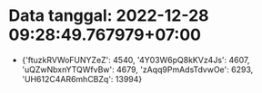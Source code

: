 # Data tanggal: 2022-12-28 09:28:49.767979+07:00

* {'ftuzkRVWoFUNYZeZ': 4540, '4Y03W6pQ8kKVz4Js': 4607, 'uQZwNbxnYTQWfvBw': 4679, 'zAqq9PmAdsTdvwOe': 6293, 'UH612C4AR6mhCBZq': 13994}
